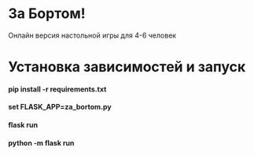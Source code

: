 # За Бортом!
Онлайн версия настольной игры для 4-6 человек
# Установка зависимостей и запуск
#### pip install -r requirements.txt
#### set FLASK_APP=za_bortom.py
#### flask run
#### python -m flask run